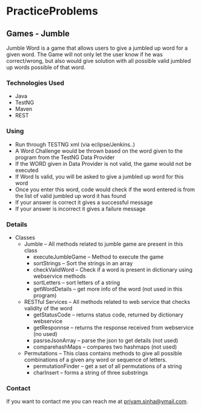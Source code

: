# PracticeProblems
## Games - Jumble
Jumble Word is a game that allows users to give a jumbled up word for a given word. The Game will not only let the user know if he was correct/wrong, but also would give solution with all possible valid jumbled up words possible of that word. 
### Technologies Used
*	Java
*	TestNG
*	Maven
*	REST
### Using
* Run through TESTNG xml (via eclipse/Jenkins..)
* A Word Challenge would be thrown based on the word given to the program from the TestNG Data Provider
*	If the WORD given in Data Provider is not valid, the game would not be executed
*	If Word Is valid, you will be asked to give a jumbled up word for this word
*	Once you enter this word, code would check if the word entered is from the list of valid jumbled up word it has found
*	If your answer is correct it gives a successful message
*	If your answer is incorrect it gives a failure message
### Details
*	Classes
    *  Jumble – All methods related to jumble game are present in this class
        *	executeJumbleGame – Method to execute the game
        *	sortStrings – Sort the strings in an array
        * checkValidWord – Check if a word is present in dictionary using webservice methods
        *	sortLetters – sort letters of a string
        *	getWordDetails – get more info of the word (not used in this program)
      *  RESTful Services – All methods related to web service that checks validity of the word
          * getStatusCode – returns status code, returned by dictionary webservice
          * getResponnse – returns the response received from webservice (no used)
          *	pasrseJsonArray – parse the json to get details (not used)
          *	comparehashMaps – compares two hashmaps (not used)
     *	Permutations – This class contains methods to give all possible combinations of a given any word or sequence of letters.
          *	permutationFinder – get a set of all permutations of a string
          *	charInsert – forms a string of three substrings
### Contact
If you want to contact me you can reach me at priyam.sinha@ymail.com.
